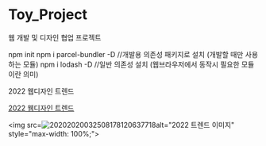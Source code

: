 # Toy_Project
웹 개발 및 디자인 협업 프로젝트

npm init
npm i parcel-bundler -D
//개발용 의존성 패키지로 설치 (개발할 때만 사용하는 모듈)
npm i lodash -D
//일반 의존성 설치 (웹브라우저에서 동작시 필요한 모듈이란 의미)


2022 웹디자인 트렌드

[2022 웹디자인 트렌드](https://blog.naver.com/dartplus/222642158518, "google link")<br/>

<img src=![20202020032508178120637718](https://user-images.githubusercontent.com/113829472/192194299-7c56fc0f-322b-48cc-abee-f36cbd822452.jpeg)alt="2022 트렌드 이미지" style="max-width: 100%;">

